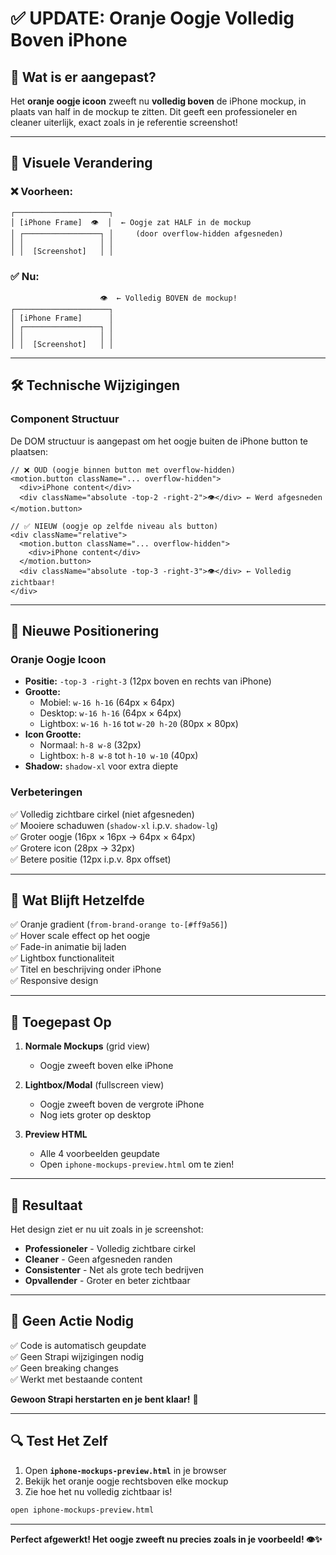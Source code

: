 # ✅ UPDATE: Oranje Oogje Volledig Boven iPhone

## 🎯 Wat is er aangepast?

Het **oranje oogje icoon** zweeft nu **volledig boven** de iPhone mockup, in plaats van half in de mockup te zitten. Dit geeft een professioneler en cleaner uiterlijk, exact zoals in je referentie screenshot!

---

## 🔄 Visuele Verandering

### ❌ Voorheen:
```
┌─────────────────────┐
│ [iPhone Frame]  👁️  │  ← Oogje zat HALF in de mockup
│ ┌─────────────────┐ │     (door overflow-hidden afgesneden)
│ │                 │ │
│ │  [Screenshot]   │ │
```

### ✅ Nu:
```
                    👁️  ← Volledig BOVEN de mockup!
┌─────────────────────┐
│ [iPhone Frame]      │
│ ┌─────────────────┐ │
│ │                 │ │
│ │  [Screenshot]   │ │
```

---

## 🛠️ Technische Wijzigingen

### Component Structuur
De DOM structuur is aangepast om het oogje buiten de iPhone button te plaatsen:

```tsx
// ❌ OUD (oogje binnen button met overflow-hidden)
<motion.button className="... overflow-hidden">
  <div>iPhone content</div>
  <div className="absolute -top-2 -right-2">👁️</div> ← Werd afgesneden
</motion.button>

// ✅ NIEUW (oogje op zelfde niveau als button)
<div className="relative">
  <motion.button className="... overflow-hidden">
    <div>iPhone content</div>
  </motion.button>
  <div className="absolute -top-3 -right-3">👁️</div> ← Volledig zichtbaar!
</div>
```

---

## 📐 Nieuwe Positionering

### Oranje Oogje Icoon
- **Positie:** `-top-3 -right-3` (12px boven en rechts van iPhone)
- **Grootte:** 
  - Mobiel: `w-16 h-16` (64px × 64px)
  - Desktop: `w-16 h-16` (64px × 64px)
  - Lightbox: `w-16 h-16` tot `w-20 h-20` (80px × 80px)
- **Icon Grootte:**
  - Normaal: `h-8 w-8` (32px)
  - Lightbox: `h-8 w-8` tot `h-10 w-10` (40px)
- **Shadow:** `shadow-xl` voor extra diepte

### Verbeteringen
✅ Volledig zichtbare cirkel (niet afgesneden)  
✅ Mooiere schaduwen (`shadow-xl` i.p.v. `shadow-lg`)  
✅ Groter oogje (16px × 16px → 64px × 64px)  
✅ Grotere icon (28px → 32px)  
✅ Betere positie (12px i.p.v. 8px offset)  

---

## 🎨 Wat Blijft Hetzelfde

✅ Oranje gradient (`from-brand-orange to-[#ff9a56]`)  
✅ Hover scale effect op het oogje  
✅ Fade-in animatie bij laden  
✅ Lightbox functionaliteit  
✅ Titel en beschrijving onder iPhone  
✅ Responsive design  

---

## 📱 Toegepast Op

1. **Normale Mockups** (grid view)
   - Oogje zweeft boven elke iPhone
   
2. **Lightbox/Modal** (fullscreen view)
   - Oogje zweeft boven de vergrote iPhone
   - Nog iets groter op desktop

3. **Preview HTML**
   - Alle 4 voorbeelden geupdate
   - Open `iphone-mockups-preview.html` om te zien!

---

## 🚀 Resultaat

Het design ziet er nu uit zoals in je screenshot:
- **Professioneler** - Volledig zichtbare cirkel
- **Cleaner** - Geen afgesneden randen
- **Consistenter** - Net als grote tech bedrijven
- **Opvallender** - Groter en beter zichtbaar

---

## 📝 Geen Actie Nodig

✅ Code is automatisch geupdate  
✅ Geen Strapi wijzigingen nodig  
✅ Geen breaking changes  
✅ Werkt met bestaande content  

**Gewoon Strapi herstarten en je bent klaar!** 🎉

---

## 🔍 Test Het Zelf

1. Open **`iphone-mockups-preview.html`** in je browser
2. Bekijk het oranje oogje rechtsboven elke mockup
3. Zie hoe het nu volledig zichtbaar is!

```bash
open iphone-mockups-preview.html
```

---

**Perfect afgewerkt! Het oogje zweeft nu precies zoals in je voorbeeld! 👁️✨**
